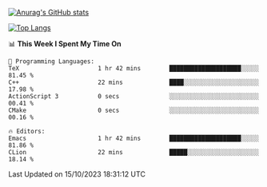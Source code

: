 [![Anurag's GitHub stats](https://github-readme-stats.vercel.app/api?username=wugouzi&count_private=true)](https://github.com/anuraghazra/github-readme-stats)

[![Top Langs](https://github-readme-stats.vercel.app/api/top-langs/?username=wugouzi&layout=compact&count_private=true&hide=html)](https://github.com/anuraghazra/github-readme-stats)

<!--START_SECTION:waka-->
📊 **This Week I Spent My Time On** 

```text
💬 Programming Languages: 
TeX                      1 hr 42 mins        ████████████████████░░░░░   81.45 % 
C++                      22 mins             ████░░░░░░░░░░░░░░░░░░░░░   17.98 % 
ActionScript 3           0 secs              ░░░░░░░░░░░░░░░░░░░░░░░░░   00.41 % 
CMake                    0 secs              ░░░░░░░░░░░░░░░░░░░░░░░░░   00.16 % 

🔥 Editors: 
Emacs                    1 hr 42 mins        ████████████████████░░░░░   81.86 % 
CLion                    22 mins             █████░░░░░░░░░░░░░░░░░░░░   18.14 % 
```


 Last Updated on 15/10/2023 18:31:12 UTC
<!--END_SECTION:waka-->

<!--
**wugouzi/wugouzi** is a ✨ _special_ ✨ repository because its `README.md` (this file) appears on your GitHub profile.

Here are some ideas to get you started:

- 🔭 I’m currently working on ...
- 🌱 I’m currently learning ...
- 👯 I’m looking to collaborate on ...
- 🤔 I’m looking for help with ...
- 💬 Ask me about ...
- 📫 How to reach me: ...
- 😄 Pronouns: ...
- ⚡ Fun fact: ...
-->
